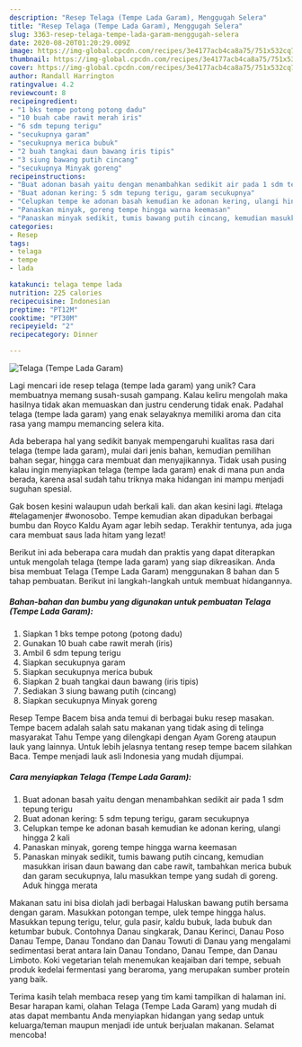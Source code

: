 ```yaml
---
description: "Resep Telaga (Tempe Lada Garam), Menggugah Selera"
title: "Resep Telaga (Tempe Lada Garam), Menggugah Selera"
slug: 3363-resep-telaga-tempe-lada-garam-menggugah-selera
date: 2020-08-20T01:20:29.009Z
image: https://img-global.cpcdn.com/recipes/3e4177acb4ca8a75/751x532cq70/telaga-tempe-lada-garam-foto-resep-utama.jpg
thumbnail: https://img-global.cpcdn.com/recipes/3e4177acb4ca8a75/751x532cq70/telaga-tempe-lada-garam-foto-resep-utama.jpg
cover: https://img-global.cpcdn.com/recipes/3e4177acb4ca8a75/751x532cq70/telaga-tempe-lada-garam-foto-resep-utama.jpg
author: Randall Harrington
ratingvalue: 4.2
reviewcount: 8
recipeingredient:
- "1 bks tempe potong potong dadu"
- "10 buah cabe rawit merah iris"
- "6 sdm tepung terigu"
- "secukupnya garam"
- "secukupnya merica bubuk"
- "2 buah tangkai daun bawang iris tipis"
- "3 siung bawang putih cincang"
- "secukupnya Minyak goreng"
recipeinstructions:
- "Buat adonan basah yaitu dengan menambahkan sedikit air pada 1 sdm tepung terigu"
- "Buat adonan kering: 5 sdm tepung terigu, garam secukupnya"
- "Celupkan tempe ke adonan basah kemudian ke adonan kering, ulangi hingga 2 kali"
- "Panaskan minyak, goreng tempe hingga warna keemasan"
- "Panaskan minyak sedikit, tumis bawang putih cincang, kemudian masukkan irisan daun bawang dan cabe rawit, tambahkan merica bubuk dan garam secukupnya, lalu masukkan tempe yang sudah di goreng. Aduk hingga merata"
categories:
- Resep
tags:
- telaga
- tempe
- lada

katakunci: telaga tempe lada 
nutrition: 225 calories
recipecuisine: Indonesian
preptime: "PT12M"
cooktime: "PT30M"
recipeyield: "2"
recipecategory: Dinner

---
```



![Telaga (Tempe Lada Garam)](https://img-global.cpcdn.com/recipes/3e4177acb4ca8a75/751x532cq70/telaga-tempe-lada-garam-foto-resep-utama.jpg)

Lagi mencari ide resep telaga (tempe lada garam) yang unik? Cara membuatnya memang susah-susah gampang. Kalau keliru mengolah maka hasilnya tidak akan memuaskan dan justru cenderung tidak enak. Padahal telaga (tempe lada garam) yang enak selayaknya memiliki aroma dan cita rasa yang mampu memancing selera kita.

Ada beberapa hal yang sedikit banyak mempengaruhi kualitas rasa dari telaga (tempe lada garam), mulai dari jenis bahan, kemudian pemilihan bahan segar, hingga cara membuat dan menyajikannya. Tidak usah pusing kalau ingin menyiapkan telaga (tempe lada garam) enak di mana pun anda berada, karena asal sudah tahu triknya maka hidangan ini mampu menjadi suguhan spesial.

Gak bosen kesini walaupun udah berkali kali. dan akan kesini lagi. #telaga #telagamenjer #wonosobo. Tempe kemudian akan dipadukan berbagai bumbu dan Royco Kaldu Ayam agar lebih sedap. Terakhir tentunya, ada juga cara membuat saus lada hitam yang lezat!


Berikut ini ada beberapa cara mudah dan praktis yang dapat diterapkan untuk mengolah telaga (tempe lada garam) yang siap dikreasikan. Anda bisa membuat Telaga (Tempe Lada Garam) menggunakan 8 bahan dan 5 tahap pembuatan. Berikut ini langkah-langkah untuk membuat hidangannya.

<!--inarticleads1-->

##### Bahan-bahan dan bumbu yang digunakan untuk pembuatan Telaga (Tempe Lada Garam):

1. Siapkan 1 bks tempe potong (potong dadu)
1. Gunakan 10 buah cabe rawit merah (iris)
1. Ambil 6 sdm tepung terigu
1. Siapkan secukupnya garam
1. Siapkan secukupnya merica bubuk
1. Siapkan 2 buah tangkai daun bawang (iris tipis)
1. Sediakan 3 siung bawang putih (cincang)
1. Siapkan secukupnya Minyak goreng


Resep Tempe Bacem bisa anda temui di berbagai buku resep masakan. Tempe bacem adalah salah satu makanan yang tidak asing di telinga masyarakat Tahu Tempe yang dilengkapi dengan Ayam Goreng ataupun lauk yang lainnya. Untuk lebih jelasnya tentang resep tempe bacem silahkan Baca. Tempe menjadi lauk asli Indonesia yang mudah dijumpai. 

<!--inarticleads2-->

##### Cara menyiapkan Telaga (Tempe Lada Garam):

1. Buat adonan basah yaitu dengan menambahkan sedikit air pada 1 sdm tepung terigu
1. Buat adonan kering: 5 sdm tepung terigu, garam secukupnya
1. Celupkan tempe ke adonan basah kemudian ke adonan kering, ulangi hingga 2 kali
1. Panaskan minyak, goreng tempe hingga warna keemasan
1. Panaskan minyak sedikit, tumis bawang putih cincang, kemudian masukkan irisan daun bawang dan cabe rawit, tambahkan merica bubuk dan garam secukupnya, lalu masukkan tempe yang sudah di goreng. Aduk hingga merata


Makanan satu ini bisa diolah jadi berbagai Haluskan bawang putih bersama dengan garam. Masukkan potongan tempe, ulek tempe hingga halus. Masukkan tepung terigu, telur, gula pasir, kaldu bubuk, lada bubuk dan ketumbar bubuk. Contohnya Danau singkarak, Danau Kerinci, Danau Poso Danau Tempe, Danau Tondano dan Danau Towuti di Danau yang mengalami sedimentasi berat antara lain Danau Tondano, Danau Tempe, dan Danau Limboto. Koki vegetarian telah menemukan keajaiban dari tempe, sebuah produk kedelai fermentasi yang beraroma, yang merupakan sumber protein yang baik. 

Terima kasih telah membaca resep yang tim kami tampilkan di halaman ini. Besar harapan kami, olahan Telaga (Tempe Lada Garam) yang mudah di atas dapat membantu Anda menyiapkan hidangan yang sedap untuk keluarga/teman maupun menjadi ide untuk berjualan makanan. Selamat mencoba!
